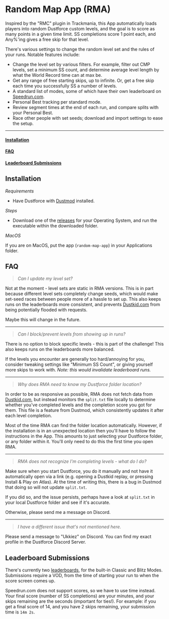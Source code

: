 # Random Map App (RMA)

Inspired by the "RMC" plugin in Trackmania, this App automatically loads players
into random Dustforce custom levels, and the goal is to score as many points in
a given time limit. SS completions score 1 point each, and Any%'ing gives a free
skip for that level.

There's various settings to change the random level set and the rules of your
runs. Notable features include:
- Change the level set by various filters. For example, filter out CMP levels, set a minimum SS count, and determine average level length by what the World Record time can at max be.
- Get any range of free starting skips, up to infinite. Or, get a free skip each time you successfully SS a number of levels.
- A standard list of modes, some of which have their own leaderboard on [Speedrun.com](https://www.speedrun.com/dustforce_dx).
- Personal Best tracking per standard mode.
- Review segment times at the end of each run, and compare splits with your Personal Best.
- Race other people with set seeds; download and import settings to ease the setup.

---

#### [Installation](#installation-heading)

#### [FAQ](#faq-heading)

#### [Leaderboard Submissions](#leaderboard-submissions-heading)

## <a id="installation-heading"></a> Installation

*Requirements*

- Have Dustforce with [Dustmod](http://dustmod.com/) installed.

*Steps*
- Download one of the [releases](https://github.com/ukkiez/Dustforce-random-map-app/releases) for your Operating System, and run the executable within the downloaded folder.

*MacOS*

If you are on MacOS, put the app (`random-map-app`) in your Applications folder.

## <a id="faq-heading"></a> FAQ
> *Can I update my level set?*

Not at the moment - level sets are static in RMA versions. This is in part because different level sets completely change seeds, which would make set-seed races between people more of a hassle to set up. This also keeps runs on the leaderboards more consistent, and prevents [Dustkid.com](https://dustkid.com) from being potentially flooded with requests.

Maybe this will change in the future.

---
> *Can I block/prevent levels from showing up in runs?*

There is no option to block specific levels - this is part of the challenge! This also keeps runs on the leaderboards more balanced.

If the levels you encounter are generally too hard/annoying for you, consider tweaking settings like "Minimum SS Count", or giving yourself more skips to work with. *Note: this would invalidate leaderboard runs.*

___
> *Why does RMA need to know my Dustforce folder location?*

In order to be as responsive as possible, RMA does not fetch data from [Dustkid.com](https://dustkid.com), but instead monitors the `split.txt` file locally to determine whether you've completed levels and the completion score you got for them. This file is a feature from Dustmod, which consistently updates it after each level completion.

Most of the time RMA can find the folder location automatically. However, if the installation is in an unexpected location then you'll have to follow the instructions in the App. This amounts to just selecting your Dustforce folder, or any folder within it. You'll only need to do this the first time you open RMA.

---
> *RMA does not recognize I'm completing levels - what do I do?*

Make sure when you start Dustforce, you do it manually and not have it automatically open via a link (e.g. opening a Dustkid replay, or pressing Install & Play on Atlas). At the time of writing this, there is a bug in Dustmod that doing so will not update `split.txt`.

If you did so, and the issue persists, perhaps have a look at `split.txt` in your local Dustforce folder and see if it's accurate.

Otherwise, please send me a message on Discord.

___
> *I have a different issue that's not mentioned here.*

Please send a message to "Ukkiez" on Discord. You can find my exact profile in the Dustforce Discord Server.

## <a id="leaderboard-submissions-heading"></a> Leaderboard Submissions
There's currently two [leaderboards](https://www.speedrun.com/dustforce_dx?h=random-map-challenge-classic&x=xd1p77zd-rn1ygm1n.qyz44r21), for the built-in Classic and Blitz Modes. Submissions require a VOD, from the time of starting your run to when the score screen comes up.

Speedrun.com does not support scores, so we have to use time instead. Your final score (number of SS completions) are your minutes, and your skips remaining are the seconds (important for ties!). For example: if you get a final score of 14, and you have 2 skips remaining, your submission time is `14m 2s`.
